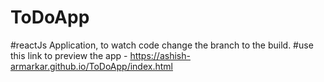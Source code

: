 # ToDoApp
#reactJs Application, to watch code change the branch to the build.
#use this link to preview the app - https://ashish-armarkar.github.io/ToDoApp/index.html
